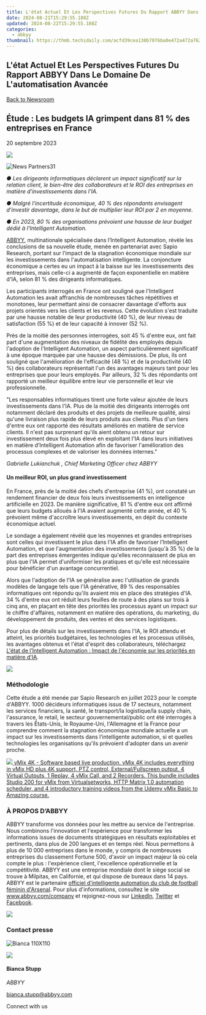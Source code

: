 ```yaml
---
title: L'état Actuel Et Les Perspectives Futures Du Rapport ABBYY Dans Le Domaine De L'automatisation Avancée
date: 2024-08-21T15:29:55.188Z
updated: 2024-08-22T15:29:55.188Z
categories:
  - abbyy
thumbnail: https://thmb.techidaily.com/acfd39cea130b7076ba0e472a472a7627f6c0d070677e69a7cb579139c188cc2.jpg
---
```


## L'état Actuel Et Les Perspectives Futures Du Rapport ABBYY Dans Le Domaine De L'automatisation Avancée

[Back to Newsroom](https://tools.techidaily.com/abbyy/products/)

## Étude : Les budgets IA grimpent dans 81 % des entreprises en France

20 septembre 2023

![](https://content.abbyy.com/-/media/project/abbyy/abbyy/branchtemplates/shutterstock_1272462163_1296-x-729.jpg?h=729&iar=0&w=1296)

![News Partners31](https://static4.abbyy.com/abbyycommedia/33881/news-partners31.jpg) 

_● Les dirigeants informatiques déclarent un impact significatif sur la relation client, le bien-être des collaborateurs et le ROI des entreprises en matière d'investissements dans l'IA._ 
  
_● Malgré l‘incertitude économique, 40 % des répondants envisagent d‘investir davantage, dans le but de multiplier leur ROI par 2 en moyenne._ 
  
_● En 2023, 80 % des organisations prévoient une hausse de leur budget dédié à l’Intelligent Automation._ 

[ABBYY](https://tools.techidaily.com/abbyy/products/), multinationale spécialisée dans l’Intelligent Automation, révèle les conclusions de sa nouvelle étude, menée en partenariat avec Sapio Research, portant sur l’impact de la stagnation économique mondiale sur les investissements dans l'automatisation intelligente. La conjoncture économique a certes eu un impact à la baisse sur les investissements des entreprises, mais celle-ci a augmenté de façon exponentielle en matière d'IA, selon 81 % des dirigeants informatiques.

Les participants interrogés en France ont souligné que l'Intelligent Automation les avait affranchis de nombreuses tâches répétitives et monotones, leur permettant ainsi de consacrer davantage d'efforts aux projets orientés vers les clients et les revenus. Cette évolution s'est traduite par une hausse notable de leur productivité (40 %), de leur niveau de satisfaction (55 %) et de leur capacité à innover (52 %).

Près de la moitié des personnes interrogées, soit 45 % d'entre eux, ont fait part d'une augmentation des niveaux de fidélité des employés depuis l'adoption de l'Intelligent Automation, un aspect particulièrement significatif à une époque marquée par une hausse des démissions. De plus, ils ont souligné que l'amélioration de l'efficacité (48 %) et de la productivité (40 %) des collaborateurs représentait l'un des avantages majeurs tant pour les entreprises que pour leurs employés. Par ailleurs, 32 % des répondants ont rapporté un meilleur équilibre entre leur vie personnelle et leur vie professionnelle.

"Les responsables informatiques tirent une forte valeur ajoutée de leurs investissements dans l'IA. Plus de la moitié des dirigeants interrogés ont notamment déclaré des produits et des projets de meilleure qualité, ainsi qu'une livraison plus rapide de leurs produits aux clients. Plus d'un tiers d'entre eux ont rapporté des résultats améliorés en matière de service clients. Il n'est pas surprenant qu'ils aient obtenu un retour sur investissement deux fois plus élevé en exploitant l'IA dans leurs initiatives en matière d’Intelligent Automation afin de favoriser l'amélioration des processus complexes et de valoriser les données internes."

_Gabrielle Lukianchuk , Chief Marketing Officer chez ABBYY_

#### Un meilleur ROI, un plus grand investissement

En France, près de la moitié des chefs d'entreprise (41 %), ont constaté un rendement financier de deux fois leurs investissements en intelligence artificielle en 2023\. De manière significative, 81 % d'entre eux ont affirmé que leurs budgets alloués à l'IA avaient augmenté cette année, et 40 % prévoient même d'accroître leurs investissements, en dépit du contexte économique actuel.

Le sondage a également révélé que les moyennes et grandes entreprises sont celles qui investissent le plus dans l'IA afin de favoriser l’Intelligent Automation, et que l'augmentation des investissements (jusqu'à 35 %) de la part des entreprises émergentes indique qu'elles reconnaissent de plus en plus que l'IA permet d'uniformiser les pratiques et qu'elle est nécessaire pour bénéficier d'un avantage concurrentiel.

Alors que l'adoption de l'IA se généralise avec l'utilisation de grands modèles de langage tels que l'IA générative, 89 % des responsables informatiques ont répondu qu'ils avaient mis en place des stratégies d'IA. 34 % d'entre eux ont réduit leurs feuilles de route à des plans sur trois à cinq ans, en plaçant en tête des priorités les processus ayant un impact sur le chiffre d'affaires, notamment en matière des opérations, du marketing, du développement de produits, des ventes et des services logistiques.

Pour plus de détails sur les investissements dans l'IA, le ROI attendu et atteint, les priorités budgétaires, les technologies et les processus utilisés, les avantages obtenus et l'état d'esprit des collaborateurs, téléchargez [L'état de l’Intelligent Automation : Impact de l'économie sur les priorités en matière d'IA](https://tools.techidaily.com/abbyy/products/).

![](https://static1.abbyy.com/abbyycommedia/37807/infographic-economic-challenges-survey-fr.jpg)

### Méthodologie

Cette étude a été menée par Sapio Research en juillet 2023 pour le compte d'ABBYY. 1000 décideurs informatiques issus de 17 secteurs, notamment les services financiers, la santé, le transport/la logistique/la supply chain, l'assurance, le retail, le secteur gouvernemental/public ont été interrogés à travers les États-Unis, le Royaume-Uni, l'Allemagne et la France pour comprendre comment la stagnation économique mondiale actuelle a un impact sur les investissements dans l’intelligente automation, si et quelles technologies les organisations qu'ils prévoient d'adopter dans un avenir proche.

<!-- affiliate ads begin -->
<a href="https://secure.2checkout.com/order/checkout.php?PRODS=30901369&QTY=1&AFFILIATE=108875&CART=1"> <img src="https://secure.avangate.com/images/merchant/ce9a6fb2becc2d235e62b125e9260102/products/1_copy_vMixCallScreenshot1-large.jpg" border="0"> vMix 4K - Software based live production. vMix 4K includes everything in vMix HD plus 4K support, PTZ control, External/Fullscreen output, 4 Virtual Outputs, 1 Replay, 4 vMix Call, and 2 Recorders. 
This bundle includes Studio 200 for vMix from Virtualsetworks, HTTP Matrix 1.0 automation scheduler, and 4 introductory training videos from the Udemy vMix Basic to Amazing course. </a>
<!-- affiliate ads end -->
### À PROPOS D’ABBYY

ABBYY transforme vos données pour les mettre au service de l'entreprise. Nous combinons l'innovation et l'expérience pour transformer les informations issues de documents stratégiques en résultats exploitables et pertinents, dans plus de 200 langues et en temps réel. Nous permettons à plus de 10 000 entreprises dans le monde, y compris de nombreuses entreprises du classement Fortune 500, d'avoir un impact majeur là où cela compte le plus : l'expérience client, l'excellence opérationnelle et la compétitivité. ABBYY est une entreprise mondiale dont le siège social se trouve à Milpitas, en Californie, et qui dispose de bureaux dans 14 pays. ABBYY est le partenaire [officiel d’intelligente automation du club de football féminin d'Arsenal](https://tools.techidaily.com/abbyy/products/). Pour plus d'informations, consultez le site www.abbyy.com/company et rejoignez-nous sur [LinkedIn](https://www.linkedin.com/company/abbyy), [Twitter](https://twitter.com/ABBYY%5FSoftware?ref%5Fsrc=twsrc%5Egoogle%7Ctwcamp%5Eserp%7Ctwgr%5Eauthor) et [Facebook](https://www.facebook.com/ABBYYsoft/?locale=fr%5FFR).

<!-- affiliate ads begin -->
<a href="https://estore.winxdvd.com/order/checkout.php?PRODS=12653853&QTY=1&AFFILIATE=108875&CART=1"><img src="https://secure.avangate.com/images/merchant/bcb41ccdc4363c6848a1d760f26c28a0/products/14_videoproc-converter-ai-box.png" border="0"></a>
<!-- affiliate ads end -->
### Contact presse

![Bianca 110X110](https://static2.abbyy.com/abbyycommedia/36222/bianca-110x110.png)

<!-- affiliate ads begin -->
<a href="https://secure.2checkout.com/order/checkout.php?PRODS=3546200&QTY=1&AFFILIATE=108875&CART=1"><img src="http://www.binteko.com/sites/default/files/banner01_468x60a.gif" border="0"></a>
<!-- affiliate ads end -->
#### Bianca Stupp

_ABBYY_

[bianca.stupp@abbyy.com](https://tools.techidaily.com/abbyy/products/) 

Connect with us

<ins class="adsbygoogle"
     style="display:block"
     data-ad-format="autorelaxed"
     data-ad-client="ca-pub-7571918770474297"
     data-ad-slot="1223367746"></ins>



<ins class="adsbygoogle"
     style="display:block"
     data-ad-client="ca-pub-7571918770474297"
     data-ad-slot="8358498916"
     data-ad-format="auto"
     data-full-width-responsive="true"></ins>


